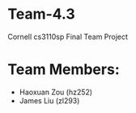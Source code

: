 # Team-4.3
Cornell cs3110sp Final Team Project

# Team Members:
  - Haoxuan Zou (hz252)
  - James Liu (zl293)
